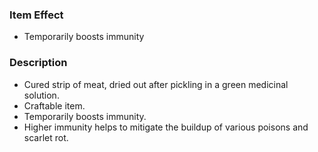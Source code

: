 ### Item Effect
- Temporarily boosts immunity
### Description
- Cured strip of meat, dried out after pickling in a green medicinal solution.
- Craftable item.
- Temporarily boosts immunity.
- Higher immunity helps to mitigate the buildup of various poisons and scarlet rot.